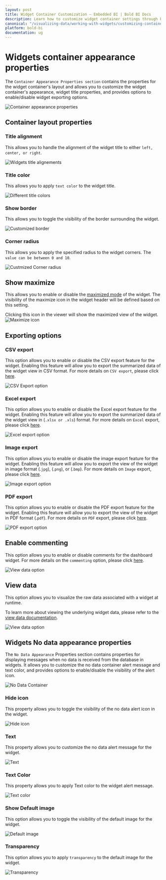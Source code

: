 ```yaml
---
layout: post
title: Widget Container Customization – Embedded BI | Bold BI Docs
description: Learn how to customize widget container settings through Properties pane in Bold BI Embedded dashboard.
canonical: "/visualizing-data/working-with-widgets/customizing-container-appearance/"
platform: bold-bi
documentation: ug
---
```


# Widgets container appearance properties

The `Container Appearance Properties section` contains the properties for the widget container's layout and allows you to customize the widget container's appearance, widget title properties, and provides options to enable/disable widget exporting options.

![Container appearance properties](/static/assets/visualizing-data/working-with-widgets/images/ContainerAppearance12.png)

## Container layout properties

### Title alignment

This allows you to handle the alignment of the widget title to either `left, center, or right`.

![Widgets title alignements](/static/assets/visualizing-data/working-with-widgets/images/ContainerAppearance1.png)

### Title color

This allows you to apply `text color` to the widget title.

![Different title colors](/static/assets/visualizing-data/working-with-widgets/images/ContainerAppearance2.png)

### Show border

This allows you to toggle the visibility of the border surrounding the widget.

![Customized border](/static/assets/visualizing-data/working-with-widgets/images/ContainerAppearance3.png)

### Corner radius

This allows you to apply the specified radius to the widget corners. The `value can be between 0 and 10`.

![Custmized Corner radius](/static/assets/visualizing-data/working-with-widgets/images/ContainerAppearance4.png)

## Show maximize

This allows you to enable or disable the [maximized mode](/working-with-dashboards/preview-dashboard/maximizing-widget-view/) of the widget. The visibility of the maximize icon in the widget header will be defined based on this setting.

Clicking this icon in the viewer will show the maximized view of the widget.
![Maximize icon](/static/assets/visualizing-data/working-with-widgets/images/ContainerAppearance5.png)

## Exporting options

### CSV export

This option allows you to enable or disable the CSV export feature for the widget. Enabling this feature will allow you to export the summarized data of the widget view in CSV format.
For more details on `CSV export`, please click [here](/working-with-dashboards/preview-dashboard/exporting-reports-from-widgets/exporting-options/#exporting-widget-to-csv).

![CSV Export option](/static/assets/visualizing-data/working-with-widgets/images/ContainerAppearance9.png)

### Excel export
This option allows you to enable or disable the Excel export feature for the widget. Enabling this feature will allow you to export the summarized data of the widget view in (`.xlsx or .xls`) format.
For more details on `Excel` export, please click  [here](/working-with-dashboards/preview-dashboard/exporting-reports-from-widgets/exporting-options/#exporting-widget-to-excel).

![Excel export option](/static/assets/visualizing-data/working-with-widgets/images/ContainerAppearance10.png)

### Image export
This option allows you to enable or disable the image export feature for the widget. Enabling this feature will allow you to export the view of the widget in image format (.`jpg`), (.`png`), or (.`bmp`).
For more details on `Image` export, please click  [here](/working-with-dashboards/preview-dashboard/exporting-reports-from-widgets/exporting-options/#exporting-widget-to-image).

![Image export option](/static/assets/visualizing-data/working-with-widgets/images/ContainerAppearance8.png)

### PDF export

This option allows you to enable or disable the PDF export feature for the widget. Enabling this feature will allow you to export the view of the widget in PDF format (.`pdf`).
For more details on `PDF` export, please click [here](/working-with-dashboards/preview-dashboard/exporting-reports-from-widgets/exporting-options/#exporting-widget-to-pdf). 

![PDF export option](/static/assets/visualizing-data/working-with-widgets/images/ContainerAppearance7.png)

## Enable commenting

This option allows you to enable or disable comments for the dashboard widget.
For more details on the `commenting` option, please click  [here](/visualizing-data/working-with-widgets/commenting-widget/).

![View data option](/static/assets/visualizing-data/working-with-widgets/images/ContainerAppearance11.png)

## View data

This option allows you to visualize the raw data associated with a widget at runtime.

To learn more about viewing the underlying widget data, please refer to the [view data documentation](/visualizing-data/working-with-widgets/view-data/). 

![View data option](/static/assets/visualizing-data/working-with-widgets/images/ContainerAppearance6.png)

## Widgets No data appearance properties

The `No Data Appearance` Properties section contains properties for displaying messages when no data is received from the database in widgets. It allows you to customize the no data container alert message and text color, and provides options to enable/disable the visibility of the alert icon.

![No Data Container](/static/assets/visualizing-data/working-with-widgets/images/nodata-container.png#max-width=76%)

### Hide icon
This property allows you to toggle the visibility of the no data alert icon in the widget.

![Hide icon](/static/assets/visualizing-data/working-with-widgets/images/nodata-container-hideicon.png#max-width=74%)

### Text
This property allows you to customize the no data alert message for the widget.

![Text](/static/assets/visualizing-data/working-with-widgets/images/nodata-container-text.png)

### Text Color
This property allows you to apply Text color to the widget alert message.

![Text color](/static/assets/visualizing-data/working-with-widgets/images/nodata-container-textcolor.png)

### Show Default image
This option allows you to toggle the visibility of the default image for the widget.

![Default image](/static/assets/visualizing-data/working-with-widgets/images/nodata-container-default-image.png)

### Transparency
This option allows you to apply `transparency` to the default image for the widget.

![Transparency](/static/assets/visualizing-data/working-with-widgets/images/nodata-container-transparency.png)

